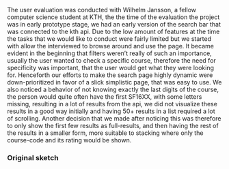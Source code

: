 The user evaluation was conducted with Wilhelm Jansson, a fellow computer science student at KTH, the the time of the evaluation the project was in early prototype stage, we had an early version of the search bar that was connected to the kth api. Due to the low amount of features at the time the tasks that we would like to conduct were fairly limited but we started with allow the interviewed to browse around and use the page. It became evident in the beginning that filters weren’t really of such an importance, usually the user wanted to check a specific course, therefore the need for specificity was important, that the user would get what they were looking for. Henceforth our efforts to make the search page highly dynamic were down-prioritized in favor of a slick simplistic page, that was easy to use. We also noticed a behavior of not knowing exactly the last digits of the course, the person would quite often have the first SF16XX, with some letters missing, resulting in a lot of results from the api, we did not visualize these results in a good way initially and having 50+ results in a list required a lot of scrolling. Another decision that we made after noticing this was therefore to only show the first few results as full-results, and then having the rest of the results in a smaller form, more suitable to stacking where only the course-code and its rating would be shown.

### Original sketch

[](./meta/sketch.png)
